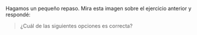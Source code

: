 Hagamos un pequeño repaso. Mira esta imagen sobre el ejercicio anterior y respondé:


> ¿Cuál de las siguientes opciones es correcta?